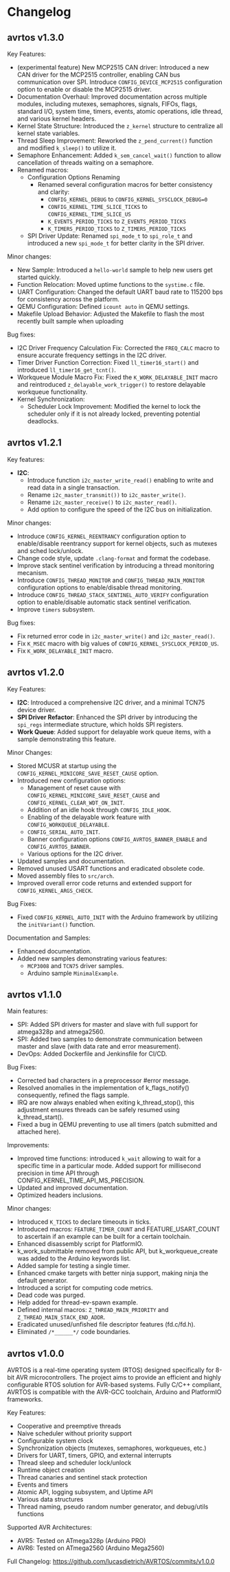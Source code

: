 # Changelog

## avrtos v1.3.0

Key Features:
- (experimental feature) New MCP2515 CAN driver: Introduced a new CAN driver for 
  the MCP2515 controller, 
  enabling CAN bus communication over SPI. Introduce `CONFIG_DEVICE_MCP2515` 
  configuration option to enable or disable the MCP2515 driver.
- Documentation Overhaul: Improved documentation across multiple modules, including 
  mutexes, semaphores, signals, FIFOs, flags, standard I/O, system time, timers, 
  events, atomic operations, idle thread, and various kernel headers.
- Kernel State Structure: Introduced the `z_kernel` structure to centralize all 
  kernel state variables.
- Thread Sleep Improvement: Reworked the `z_pend_current()` function and modified 
  `k_sleep()` to utilize it.
- Semaphore Enhancement: Added `k_sem_cancel_wait()` function to allow cancellation 
  of threads waiting on a semaphore.
- Renamed macros:
  - Configuration Options Renaming
    - Renamed several configuration macros for better consistency and clarity:
      - `CONFIG_KERNEL_DEBUG` to `CONFIG_KERNEL_SYSCLOCK_DEBUG=0`
      - `CONFIG_KERNEL_TIME_SLICE_TICKS` to `CONFIG_KERNEL_TIME_SLICE_US`
      - `K_EVENTS_PERIOD_TICKS` to `Z_EVENTS_PERIOD_TICKS`
      - `K_TIMERS_PERIOD_TICKS` to `Z_TIMERS_PERIOD_TICKS`
  - SPI Driver Update: Renamed `spi_mode_t` to `spi_role_t` and introduced a new 
    `spi_mode_t` for better clarity in the SPI driver.

Minor changes:
- New Sample: Introduced a `hello-world` sample to help new users 
  get started quickly.
- Function Relocation: Moved uptime functions to the `systime.c` file.
- UART Configuration: Changed the default UART baud rate to 115200 bps for 
  consistency across the platform.
- QEMU Configuration: Defined `icount auto` in QEMU settings.
- Makefile Upload Behavior: Adjusted the Makefile to flash the most recently 
  built sample when uploading

Bug fixes:
- I2C Driver Frequency Calculation Fix: Corrected the `FREQ_CALC` macro to ensure 
  accurate frequency settings in the I2C driver.
- Timer Driver Function Correction: Fixed `ll_timer16_start()` and introduced 
  `ll_timer16_get_tcnt()`.
- Workqueue Module Macro Fix: Fixed the `K_WORK_DELAYABLE_INIT` macro and 
  reintroduced `z_delayable_work_trigger()` to restore delayable workqueue functionality.
- Kernel Synchronization:
  - Scheduler Lock Improvement: Modified the kernel to lock the scheduler only 
    if it is not already locked, preventing potential deadlocks.

## avrtos v1.2.1

Key features:
- **I2C**:
  - Introduce function `i2c_master_write_read()` enabling to write and 
  read data in a single transaction.
  - Rename `i2c_master_transmit())` to `i2c_master_write()`.
  - Rename `i2c_master_receive()` to `i2c_master_read()`.
  - Add option to configure the speed of the I2C bus on initialization.

Minor changes:
- Introduce `CONFIG_KERNEL_REENTRANCY` configuration option to enable/disable
  reentrancy support for kernel objects, such as mutexes and sched lock/unlock.
- Change code style, update `.clang-format` and format the codebase.
- Improve stack sentinel verification by introducing a thread monitoring mecanism.
- Introduce `CONFIG_THREAD_MONITOR` and `CONFIG_THREAD_MAIN_MONITOR` configuration
  options to enable/disable thread monitoring.
- Introduce `CONFIG_THREAD_STACK_SENTINEL_AUTO_VERIFY` configuration option to
  enable/disable automatic stack sentinel verification.
- Improve `timers` subsystem.

Bug fixes:
- Fix returned error code in `i2c_master_write()` and `i2c_master_read()`.
- Fix `K_MSEC` macro with big values of `CONFIG_KERNEL_SYSCLOCK_PERIOD_US`.
- Fix `K_WORK_DELAYABLE_INIT` macro.

## avrtos v1.2.0

Key Features:
- **I2C**: Introduced a comprehensive I2C driver, and a minimal TCN75 device driver.
- **SPI Driver Refactor**: Enhanced the SPI driver by introducing the `spi_regs` 
  intermediate structure, which holds SPI registers.
- **Work Queue**: Added support for delayable work queue items, with a sample 
  demonstrating this feature.

Minor Changes:
- Stored MCUSR at startup using the `CONFIG_KERNEL_MINICORE_SAVE_RESET_CAUSE` 
  option.
- Introduced new configuration options:
  - Management of reset cause with `CONFIG_KERNEL_MINICORE_SAVE_RESET_CAUSE` and 
    `CONFIG_KERNEL_CLEAR_WDT_ON_INIT`.
  - Addition of an idle hook through `CONFIG_IDLE_HOOK`.
  - Enabling of the delayable work feature with `CONFIG_WORKQUEUE_DELAYABLE`.
  - `CONFIG_SERIAL_AUTO_INIT`.
  - Banner configuration options `CONFIG_AVRTOS_BANNER_ENABLE` and `CONFIG_AVRTOS_BANNER`.
  - Various options for the I2C driver.
- Updated samples and documentation.
- Removed unused USART functions and eradicated obsolete code.
- Moved assembly files to `src/arch`.
- Improved overall error code returns and extended support for `CONFIG_KERNEL_ARGS_CHECK`.

Bug Fixes:
- Fixed `CONFIG_KERNEL_AUTO_INIT` with the Arduino framework by utilizing the 
  `initVariant()` function.

Documentation and Samples:
- Enhanced documentation.
- Added new samples demonstrating various features:
  - `MCP3008` and `TCN75` driver samples.
  - Arduino sample `MinimalExample`.

## avrtos v1.1.0

Main features:
- SPI: Added SPI drivers for master and slave with full support for atmega328p
  and atmega2560.
- SPI: Added two samples to demonstrate communication between master and slave
  (with data rate and error measurement).
- DevOps: Added Dockerfile and Jenkinsfile for CI/CD.
  
Bug Fixes:
- Corrected bad characters in a preprocessor #error message.
- Resolved anomalies in the implementation of k_flags_notify() consequently,
  refined the flags sample.
- IRQ are now always enabled when exiting k_thread_stop(), this adjustment
  ensures threads can be safely resumed using k_thread_start().
- Fixed a bug in QEMU preventing to use all timers (patch submitted and attached
  here).

Improvements:
- Improved time functions: introduced `k_wait` allowing to wait for a specific
  time in a particular mode. Added support for millisecond precision in time API
  through CONFIG_KERNEL_TIME_API_MS_PRECISION.
- Updated and improved documentation.
- Optimized headers inclusions.

Minor changes:
- Introduced `K_TICKS` to declare timeouts in ticks.
- Introduced macros: `FEATURE_TIMER_COUNT` and FEATURE_USART_COUNT to ascertain if
  an example can be built for a certain toolchain.
- Enhanced disassembly script for PlatformIO.
- k_work_submittable removed from public API, but k_workqueue_create was added
  to the Arduino keywords list.
- Added sample for testing a single timer.
- Enhanced cmake targets with better ninja support, making ninja the default
  generator.
- Introduced a script for computing code metrics.
- Dead code was purged.
- Help added for thread-ev-spawn example.
- Defined internal macros: `Z_THREAD_MAIN_PRIORITY` and
  `Z_THREAD_MAIN_STACK_END_ADDR`.
- Eradicated unused/unfished file descriptor features (fd.c/fd.h).
- Eliminated `/*______*/` code boundaries.

## avrtos v1.0.0

AVRTOS is a real-time operating system (RTOS) designed specifically for 8-bit
AVR microcontrollers. The project aims to provide an efficient and highly
configurable RTOS solution for AVR-based systems. Fully C/C++ compliant, AVRTOS
is compatible with the AVR-GCC toolchain, Arduino and PlatformIO frameworks.

Key Features:

- Cooperative and preemptive threads
- Naive scheduler without priority support
- Configurable system clock
- Synchronization objects (mutexes, semaphores, workqueues, etc.)
- Drivers for UART, timers, GPIO, and external interrupts
- Thread sleep and scheduler lock/unlock
- Runtime object creation
- Thread canaries and sentinel stack protection
- Events and timers
- Atomic API, logging subsystem, and Uptime API
- Various data structures
- Thread naming, pseudo random number generator, and debug/utils functions

Supported AVR Architectures:

- AVR5: Tested on ATmega328p (Arduino PRO)
- AVR6: Tested on ATmega2560 (Arduino Mega2560)

Full Changelog: https://github.com/lucasdietrich/AVRTOS/commits/v1.0.0